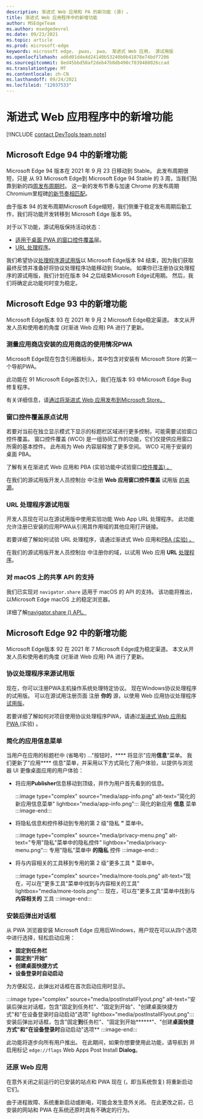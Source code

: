 ```yaml
---
description: 渐进式 Web 应用和 PA 的新功能 (源) 。
title: 渐进式 Web 应用程序中的新增功能
author: MSEdgeTeam
ms.author: msedgedevrel
ms.date: 09/23/2021
ms.topic: article
ms.prod: microsoft-edge
keywords: microsoft edge， pwas， pwa， 渐进式 Web 应用， 源试用版
ms.openlocfilehash: ad6d01d4e4d24140b53240b0b41878e74bdf7206
ms.sourcegitcommit: 8ed45bbd50af2deb47b0db490c7039480026ccad
ms.translationtype: MT
ms.contentlocale: zh-CN
ms.lasthandoff: 09/24/2021
ms.locfileid: "12037533"
---
```

# <a name="whats-new-in-progressive-web-apps"></a>渐进式 Web 应用程序中的新增功能

[!INCLUDE [contact DevTools team note](includes/edge-whats-new-note.md)]


<!-- ====================================================================== -->
## <a name="whats-new-in-microsoft-edge-94"></a>Microsoft Edge 94 中的新增功能

Microsoft Edge 94 版本在 2021 年 9 月 23 日移动到 Stable。  此发布周期很短，只是<!-- em dash --> 从 93 Microsoft Edge到 Microsoft Edge 94 Stable 的 3 周，当我们贴靠到新的四[周发布周期时][4weekReleaseBlog]。  这一新的发布节奏与加速 Chrome 的发布周期Chromium里程碑[的新节奏相匹配][Chromium4weekM]。

由于版本 94 的发布周期Microsoft Edge缩短，我们侧重于稳定发布周期后勤工作，我们将功能开发转移到 Microsoft Edge 版本 95。

对于以下功能，源试用版保持活动状态：
*  [适用于桌面 PWA 的窗口控件覆盖](#window-controls-overlay-origin-trials)层。
*  [URL 处理程序](#url-handlers-origin-trial)。

我们希望协议[处理程序源试用版](#protocol-handlers-origin-trial)以 Microsoft Edge版本 94 结束，因为我们获取最终反馈并准备好将协议处理程序功能移动到 Stable。  如果你已注册协议处理程序的源试用版，我们计划在版本 94 之后结束Microsoft Edge试用期。  然后，我们将确定此功能何时变为稳定。


<!-- ====================================================================== -->
## <a name="whats-new-in-microsoft-edge-93"></a>Microsoft Edge 93 中的新增功能

Microsoft Edge版本 93 在 2021 年 9 月 2 Microsoft Edge稳定渠道。 本文从开发人员和使用者的角度 (对渐进 Web 应用) PA 进行了更新。

### <a name="measure-usage-of-your-store-installed-pwa"></a>测量应用商店安装的应用商店的使用情况PWA

Microsoft Edge现在包含引用器标头，其中包含对安装有 Microsoft Store 的第一个导航PWA。

此功能在 91 Microsoft Edge首次引入，我们在版本 93 中Microsoft Edge Bug 修复程序。

有关详细信息，请[通过将渐进式 Web 应用发布到Microsoft Store。][StoreandPWAs]

### <a name="window-controls-overlay-origin-trials"></a>窗口控件覆盖原点试用

若要对当前在独立显示模式下显示的标题栏区域进行更多控制，可能需要试验窗口控件覆盖。 窗口控件覆盖 (WCO) 是一组协同工作的功能，它们仅提供应用窗口所需的基本控件。 此布局为 Web 内容层释放了更多空间。 WCO 可用于安装的桌面 PBA。

了解有关在渐进式 Web 应用和 PBA (实验功能中试验窗口[控件覆盖) 。 ][ExpWCO]

在我们的源试用版开发人员控制台 中注册 **Web 应用窗口控件覆盖** 试用版 [的来源][WCOOT]。

### <a name="url-handlers-origin-trial"></a>URL 处理程序源试用版

开发人员现在可以在源试用版中使用实验功能 Web App URL 处理程序。 此功能允许注册已安装的应用PWA从引用其作用域的其他应用打开链接。

若要详细了解如何试验 URL 处理程序，请通过渐进式 Web 应用和[PBA (实验) 。 ][ExpURLHandler]

在我们的源试用版开发人员控制台 中注册你的域，以试用 Web 应用 **URL** [处理程序][URLHandlerOT]。

### <a name="support-for-the-share-api-on-macos"></a>对 macOS 上的共享 API 的支持

我们已实现对 `navigator.share` 适用于 macOS 的 API 的支持。 该功能将推出，以Microsoft Edge macOS 上的稳定浏览器。

详细了解[navigator.share () API。][mdnShareAPI]


<!-- ====================================================================== -->
## <a name="whats-new-in-microsoft-edge-92"></a>Microsoft Edge 92 中的新增功能

Microsoft Edge版本 92 在 2021 年 7 Microsoft Edge成为稳定渠道。 本文从开发人员和使用者的角度 (对渐进 Web 应用) PA 进行了更新。

### <a name="protocol-handlers-origin-trial"></a>协议处理程序来源试用版

现在，你可以注册PWA主机操作系统处理特定协议。 现在Windows协议处理程序的试用版。 可以在源试用注册页面 注册 **你的** 源，以使用 Web 应用协议处理程序 [试用版][MicrosoftDeveloperMicrosoftEdgeOriginTrialsWebAppProtocolHandlerRegistrationRegistration]。

若要详细了解如何对项目使用协议处理程序PWA，请通过[渐进式 Web 应用和 PWA ][ExpProtocolHandlers] (实验) 。

### <a name="streamlined-app-info-menu"></a>简化的应用信息菜单

当用户在应用的标题栏中 (省略号) ..."按钮时，**** 将显示"应用**信息**"菜单。  我们更新了"应用**** 信息"菜单，并采用以下方式简化了用户体验，以提供与浏览器 UI 更像桌面应用的用户体验：
*  将应用**Publisher**信息移动到顶级，并作为用户首先看到的信息。

   :::image type="complex" source="media/app-info.png" alt-text="简化的新应用信息菜单" lightbox="media/app-info.png":::
      简化的新应用 **信息** 菜单
   :::image-end:::

*  将隐私信息和控件移动到专用的第 2 级"隐私 **"** 菜单中。

   :::image type="complex" source="media/privacy-menu.png" alt-text="专用&quot;隐私&quot;菜单中的隐私控件" lightbox="media/privacy-menu.png":::
      专用"隐私"菜单中 **的隐私** 控件
   :::image-end:::

*  将与内容相关的工具移到专用的第 2 级"更多工具 **"** 菜单中。

   :::image type="complex" source="media/more-tools.png" alt-text="现在，可以在&quot;更多工具&quot;菜单中找到与内容相关的工具" lightbox="media/more-tools.png":::
      现在，可以在"更多工具"菜单中找到与 **内容相关的** 工具
   :::image-end:::

### <a name="post-install-flyout-dialog-box"></a>安装后弹出对话框

从 PWA 浏览器安装 Microsoft Edge 应用后Windows，用户现在可以从四个选项中进行选择，轻松启动应用：
*  **固定到任务栏**
*  **固定到“开始”**
*  **创建桌面快捷方式**
*  **设备登录时自动启动**

为方便起见，此弹出对话框在首次启动应用时显示。

:::image type="complex" source="media/postInstallFlyout.png" alt-text="安装后弹出对话框，包含&quot;固定到任务栏&quot;、&quot;固定到开始&quot;、&quot;创建桌面快捷方式&quot;和&quot;在设备登录时自动启动&quot;选项" lightbox="media/postInstallFlyout.png":::
   安装后弹出对话框，包含"固定**到**任务栏"、"固定到开始******"、"创建**桌面快捷方式"和"在设备登录时**自动启动"选项**
:::image-end:::

此功能将逐步向所有用户推出。 在此期间，如果你想要使用此功能，请导航到 并启用标记 `edge://flags` Web Apps Post Install **Dialog**。

### <a name="restore-web-apps"></a>还原 Web 应用

在意外关闭之前运行的已安装的站点和 PWA 现在 (，即当系统恢复) 将重新启动它们。

由于进程故障、系统重新启动或断电，可能会发生意外关闭。 在此更改之前，已安装的网站和 PWA 在系统还原时具有不确定的行为。


<!-- ====================================================================== -->
<!-- links -->
[StoreandPWAs]: ../microsoft-store.md#measure-usage-of-your-store-installed-pwa "测量应用商店安装的应用的PWA - 将渐进式 Web 应用发布到Microsoft Store"

[ExpWCO]: ../experimental-features/index.md#window-controls-overlay-for-installed-desktop-web-apps "已安装桌面 Web 应用的窗口控件覆盖 - 实验功能"

[ExpProtocolHandlers]: ../experimental-features/index.md#uri-protocol-handling "URI 协议处理 - 实验性功能"

[ExpURLHandler]: ../experimental-features/index.md#url-link-handling "URL 链接处理 - 实验性功能"

<!-- external links -->
<!-- origin trials -->
[MicrosoftDeveloperMicrosoftEdgeOriginTrials]: https://developer.microsoft.com/microsoft-edge/origin-trials "源试用版|Microsoft Edge开发人员"

[MicrosoftDeveloperMicrosoftEdgeOriginTrialsWebAppProtocolHandlerRegistrationRegistration]: https://developer.microsoft.com/microsoft-edge/origin-trials/web-app-protocol-handler-registration/registration "注册 Web 应用协议处理程序源试用|Microsoft 开发人员"

[URLHandlerOT]: https://developer.microsoft.com/microsoft-edge/origin-trials/web-app-url-handlers/registration/ "注册 Web 应用 URL 处理程序源试用版|Microsoft Edge开发人员"

[WCOOT]: https://developer.microsoft.com/microsoft-edge/origin-trials/web-app-window-controls-overlay/registration/ "注册 Web 应用窗口控件覆盖原点试用|Microsoft Edge开发人员"

<!-- other -->
[mdnShareAPI]: https://developer.mozilla.org/docs/Web/API/Navigator/share "Web 共享 API () 的 navigator.share |MDN"

[4weekReleaseBlog]: https://blogs.windows.com/msedgedev/2021/03/12/new-release-cycles-microsoft-edge-extended-stable/ "使用适用于客户的新版本周期更有效地为客户提供Microsoft Edge |Microsoft Edge博客"

[Chromium4weekM]: https://blog.chromium.org/2021/03/speeding-up-release-cycle.html "加快 Chrome 的发布周期|Chromium博客"

<!--[ArchiveMicrosoftEdgeLegacyDeveloperPWAsIndexRequirements]: /archive/microsoft-edge/legacy/developer/progressive-web-apps/index#requirements "Requirements - Progressive Web Apps \(EdgeHTML\) on Windows | Microsoft Docs"  -->
